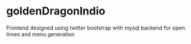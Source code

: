 # goldenDragonIndio
Frontend designed using twitter bootstrap with mysql backend for open times and menu generation
